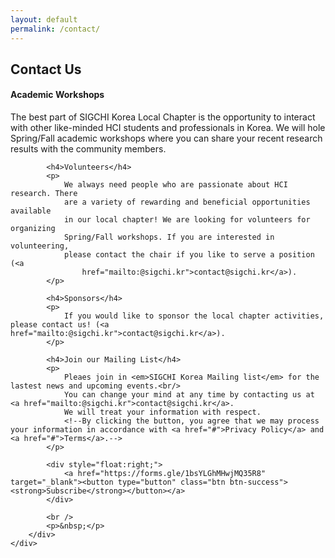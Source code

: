 ```yaml
---
layout: default
permalink: /contact/
---
```


## Contact Us
<div class="row py-4">
    <div class="col-md-12">
        <div class="well well-sm">
            <h4>Academic Workshops</h4>
            <p>The best part of SIGCHI Korea Local Chapter is the
                opportunity to interact with other like-minded HCI students and
                professionals in Korea. We will hole Spring/Fall academic
                workshops where you can share your recent research results with
                the community members.</p>

            <h4>Volunteers</h4>
            <p>
                We always need people who are passionate about HCI research. There
                are a variety of rewarding and beneficial opportunities available
                in our local chapter! We are looking for volunteers for organizing
                Spring/Fall workshops. If you are interested in volunteering,
                please contact the chair if you like to serve a position (<a
                    href="mailto:@sigchi.kr">contact@sigchi.kr</a>).
            </p>

            <h4>Sponsors</h4>
            <p>
                If you would like to sponsor the local chapter activities, please contact us! (<a href="mailto:@sigchi.kr">contact@sigchi.kr</a>).
            </p>

            <h4>Join our Mailing List</h4>
            <p>
                Pleaes join in <em>SIGCHI Korea Mailing list</em> for the lastest news and upcoming events.<br/>
                You can change your mind at any time by contacting us at <a href="mailto:@sigchi.kr">contact@sigchi.kr</a>. 
                We will treat your information with respect.
                <!--By clicking the button, you agree that we may process your information in accordance with <a href="#">Privacy Policy</a> and <a href="#">Terms</a>.-->
            </p>

            <div style="float:right;">
                <a href="https://forms.gle/1bsYLGhMHwjMQ35R8" target="_blank"><button type="button" class="btn btn-success"><strong>Subscribe</strong></button></a>
            </div>

            <br />
            <p>&nbsp;</p>
        </div>
    </div>
</div>
